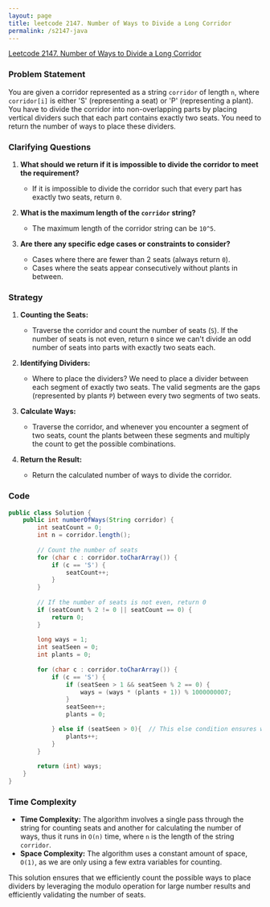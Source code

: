```yaml
---
layout: page
title: leetcode 2147. Number of Ways to Divide a Long Corridor
permalink: /s2147-java
---
```

[Leetcode 2147. Number of Ways to Divide a Long Corridor](https://algoadvance.github.io/algoadvance/l2147)
### Problem Statement

You are given a corridor represented as a string `corridor` of length `n`, where `corridor[i]` is either 'S' (representing a seat) or 'P' (representing a plant). You have to divide the corridor into non-overlapping parts by placing vertical dividers such that each part contains exactly two seats. You need to return the number of ways to place these dividers.

### Clarifying Questions

1. **What should we return if it is impossible to divide the corridor to meet the requirement?**
   - If it is impossible to divide the corridor such that every part has exactly two seats, return `0`.

2. **What is the maximum length of the `corridor` string?**
   - The maximum length of the corridor string can be `10^5`.

3. **Are there any specific edge cases or constraints to consider?**
   - Cases where there are fewer than 2 seats (always return `0`).
   - Cases where the seats appear consecutively without plants in between.

### Strategy

1. **Counting the Seats:**
   - Traverse the corridor and count the number of seats (`S`). If the number of seats is not even, return `0` since we can't divide an odd number of seats into parts with exactly two seats each.

2. **Identifying Dividers:**
   - Where to place the dividers? We need to place a divider between each segment of exactly two seats. The valid segments are the gaps (represented by plants `P`) between every two segments of two seats.

3. **Calculate Ways:**
   - Traverse the corridor, and whenever you encounter a segment of two seats, count the plants between these segments and multiply the count to get the possible combinations.

4. **Return the Result:**
   - Return the calculated number of ways to divide the corridor.

### Code

```java
public class Solution {
    public int numberOfWays(String corridor) {
        int seatCount = 0;
        int n = corridor.length();
        
        // Count the number of seats
        for (char c : corridor.toCharArray()) {
            if (c == 'S') {
                seatCount++;
            }
        }
        
        // If the number of seats is not even, return 0
        if (seatCount % 2 != 0 || seatCount == 0) {
            return 0;
        }
        
        long ways = 1;
        int seatSeen = 0;
        int plants = 0;
        
        for (char c : corridor.toCharArray()) {
            if (c == 'S') {
                if (seatSeen > 1 && seatSeen % 2 == 0) {
                    ways = (ways * (plants + 1)) % 1000000007;
                }
                seatSeen++;
                plants = 0;

            } else if (seatSeen > 0){  // This else condition ensures we only count plants after the first seat encountered
                plants++;
            }
        }
        
        return (int) ways;
    }
}
```

### Time Complexity

- **Time Complexity:** The algorithm involves a single pass through the string for counting seats and another for calculating the number of ways, thus it runs in `O(n)` time, where `n` is the length of the string `corridor`.
- **Space Complexity:** The algorithm uses a constant amount of space, `O(1)`, as we are only using a few extra variables for counting.

This solution ensures that we efficiently count the possible ways to place dividers by leveraging the modulo operation for large number results and efficiently validating the number of seats.